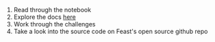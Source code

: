 1. Read through the notebook
2. Explore the docs [here](https://docs.feast.dev)
3. Work through the challenges
4. Take a look into the source code on Feast's open source github repo